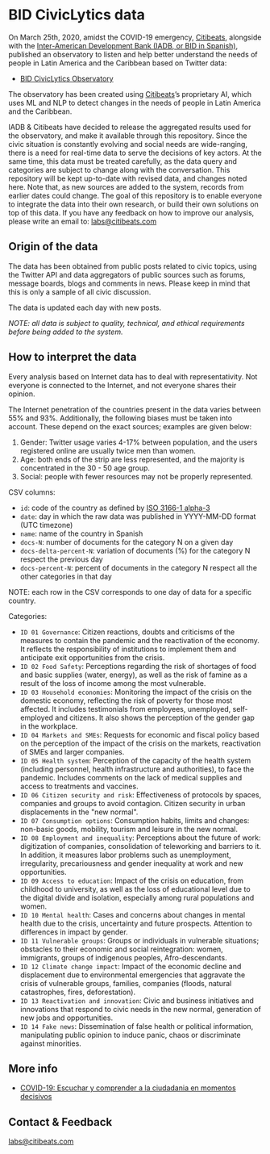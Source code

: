 #  BID CivicLytics data

On March 25th, 2020, amidst the COVID-19 emergency, [Citibeats](https://citibeats.com/), alongside with the [Inter-American Development Bank (IADB, or BID in Spanish)](https://www.iadb.org/), published an observatory to listen and help better understand the needs of people in Latin America and the Caribbean based on Twitter data:

- [BID CivicLytics Observatory](https://bidciviclytics.citibeats.com/)


The observatory has been created using [Citibeats](https://citibeats.com/)’s proprietary AI, which uses ML and NLP to detect changes in the needs of people in Latin America and the Caribbean.

IADB & Citibeats have decided to release the aggregated results used for the observatory, and make it available through this repository.
Since the civic situation is constantly evolving and social needs are wide-ranging, there is a need for real-time data to serve the decisions of key actors. At the same time, this data must be treated carefully, as the data query and categories are subject to change along with the conversation. This repository will be kept up-to-date with revised data, and changes noted here. Note that, as new sources are added to the system, records from earlier dates could change.
The goal of this repository is to enable everyone to integrate the data into their own research, or build their own solutions on top of this data. If you have any feedback on how to improve our analysis, please write an email to: labs@citibeats.com



## Origin of the data

The data has been obtained from public posts related to civic topics, using the Twitter API and data aggregators of public sources such as forums, message boards, blogs and comments in news. Please keep in mind that this is only a sample of all civic discussion.

The data is updated each day with new posts.

_NOTE: all data is subject to quality, technical, and ethical requirements before being added to the system._


## How to interpret the data

Every analysis based on Internet data has to deal with representativity. Not everyone is connected to the Internet, and not everyone shares their opinion.

The Internet penetration of the countries present in the data varies between 55% and 93%. Additionally, the following biases must be taken into account. These depend on the exact sources; examples are given below:
1. Gender: Twitter usage varies 4-17% between population, and the users registered online are usually twice men than women.
2. Age: both ends of the strip are less represented, and the majority is concentrated in the 30 - 50 age group.
3. Social: people with fewer resources may not be properly represented.

CSV columns:
- ```id```: code of the country as defined by [ISO 3166-1 alpha-3](https://en.wikipedia.org/wiki/ISO_3166-1_alpha-3#Officially_assigned_code_elements)
- ```date```: day in which the raw data was published in YYYY-MM-DD format (UTC timezone)
- ```name```: name of the country in Spanish
- ```docs-N```: number of documents for the category N on a given day
- ```docs-delta-percent-N```: variation of documents (%) for the category N respect the previous day
- ```docs-percent-N```: percent of documents in the category N respect all the other categories in that day

NOTE: each row in the CSV corresponds to one day of data for a specific country.

Categories:
- ```ID 01 Governance```: Citizen reactions, doubts and criticisms of the measures to contain the pandemic and the reactivation of the economy. It reflects the responsibility of institutions to implement them and anticipate exit opportunities from the crisis.
- ```ID 02 Food Safety```: Perceptions regarding the risk of shortages of food and basic supplies (water, energy), as well as the risk of famine as a result of the loss of income among the most vulnerable.
- ```ID 03 Household economies```: Monitoring the impact of the crisis on the domestic economy, reflecting the risk of poverty for those most affected. It includes testimonials from employees, unemployed, self-employed and citizens. It also shows the perception of the gender gap in the workplace.
- ```ID 04 Markets and SMEs```: Requests for economic and fiscal policy based on the perception of the impact of the crisis on the markets, reactivation of SMEs and larger companies.
- ```ID 05 Health system```: Perception of the capacity of the health system (including personnel, health infrastructure and authorities), to face the pandemic. Includes comments on the lack of medical supplies and access to treatments and vaccines.
- ```ID 06 Citizen security and risk```: Effectiveness of protocols by spaces, companies and groups to avoid contagion. Citizen security in urban displacements in the "new normal".
- ```ID 07 Consumption options```: Consumption habits, limits and changes: non-basic goods, mobility, tourism and leisure in the new normal.
- ```ID 08 Employment and inequality```: Perceptions about the future of work: digitization of companies, consolidation of teleworking and barriers to it. In addition, it measures labor problems such as unemployment, irregularity, precariousness and gender inequality at work and new opportunities.
- ```ID 09 Access to education```: Impact of the crisis on education, from childhood to university, as well as the loss of educational level due to the digital divide and isolation, especially among rural populations and women.
- ```ID 10 Mental health```: Cases and concerns about changes in mental health due to the crisis, uncertainty and future prospects. Attention to differences in impact by gender.
- ```ID 11 Vulnerable groups```: Groups or individuals in vulnerable situations; obstacles to their economic and social reintegration: women, immigrants, groups of indigenous peoples, Afro-descendants.
- ```ID 12 Climate change impact```: Impact of the economic decline and displacement due to environmental emergencies that aggravate the crisis of vulnerable groups, families, companies (floods, natural catastrophes, fires, deforestation).
- ```ID 13 Reactivation and innovation```: Civic and business initiatives and innovations that respond to civic needs in the new normal, generation of new jobs and opportunities.
- ```ID 14 Fake news```: Dissemination of false health or political information, manipulating public opinion to induce panic, chaos or discriminate against minorities.


## More info
- [COVID-19: Escuchar y comprender a la ciudadania en momentos decisivos](http://wiconnect.iadb.org/noticias/covid-19-escuchar-y-comprender-a-la-ciudadania-en-momentos-decisivos-para-tomar-las-mejores-decisiones/)


## Contact & Feedback

labs@citibeats.com
